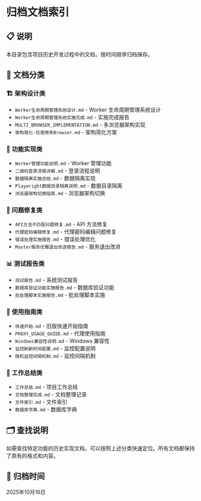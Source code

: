 # 归档文档索引

## 📋 说明
本目录包含项目历史开发过程中的文档，按时间顺序归档保存。

## 📂 文档分类

### 🏗️ 架构设计类
- `Worker生命周期管理系统设计.md` - Worker 生命周期管理系统设计
- `Worker生命周期管理系统实施完成.md` - 实施完成报告
- `MULTI_BROWSER_IMPLEMENTATION.md` - 多浏览器架构实现
- `架构简化-仅使用多Browser.md` - 架构简化方案

### 🔧 功能实现类
- `Worker管理功能说明.md` - Worker 管理功能
- `二维码登录流程详解.md` - 登录流程说明
- `数据隔离实施总结.md` - 数据隔离实现
- `Playwright数据目录隔离说明.md` - 数据目录隔离
- `浏览器架构切换指南.md` - 浏览器架构切换

### 🐛 问题修复类
- `API方法不匹配问题修复.md` - API 方法修复
- `代理密码编辑修复.md` - 代理密码编辑问题修复
- `错误处理实施报告.md` - 错误处理优化
- `Master服务优雅退出改进报告.md` - 服务退出改进

### 📊 测试报告类
- `测试报告.md` - 系统测试报告
- `数据库验证功能实施报告.md` - 数据库验证功能
- `批处理脚本实施报告.md` - 批处理脚本实施

### 📖 使用指南类
- `快速开始.md` - 旧版快速开始指南
- `PROXY_USAGE_GUIDE.md` - 代理使用指南
- `Windows兼容性说明.md` - Windows 兼容性
- `监控刷新时间配置.md` - 监控配置说明
- `随机监控间隔机制.md` - 监控间隔机制

### 📝 工作总结类
- `工作总结.md` - 项目工作总结
- `文档整理完成.md` - 文档整理记录
- `文件索引.md` - 文件索引
- `数据库字典.md` - 数据库字典

## 🗂️ 查找说明
如需查找特定功能的历史实现文档，可以按照上述分类快速定位。所有文档都保持了原有的格式和内容。

## 📅 归档时间
2025年10月16日